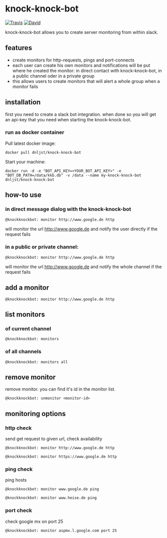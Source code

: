 # knock-knock-bot

[![Travis](https://img.shields.io/travis/dnl-jst/knock-knock-bot.svg)](https://travis-ci.org/dnl-jst/knock-knock-bot) [![David](https://img.shields.io/david/dnl-jst/knock-knock-bot.svg)](https://david-dm.org/dnl-jst/knock-knock-bot)

knock-knock-bot allows you to create server monitoring from within slack.

## features

- create monitors for http-requests, pings and port-connects
- each user can create his own monitors and notifications will be put where he created the monitor: in direct contact with knock-knock-bot, in a public channel oder in a private group
- this allows users to create monitors that will alert a whole group when a monitor fails

## installation

first you need to create a slack bot integration. when done so you will get an api-key that you need when starting the knock-knock-bot.

### run as docker container

Pull latest docker image:

    docker pull dnljst/knock-knock-bot

Start your machine:

    docker run -d -e "BOT_API_KEY=<YOUR_BOT_API_KEY>" -e "BOT_DB_PATH=/data/kkb.db" -v /data --name my-knock-knock-bot dnljst/knock-knock-bot

## how-to use

### in direct message dialog with the knock-knock-bot

	@knockknockbot: monitor http://www.google.de http

will monitor the url http://www.google.de and notify the user directly if the request fails

### in a public or private channel:

	@knockknockbot: monitor http://www.google.de http

will monitor the url http://www.google.de and notify the whole channel if the request fails

## add a monitor

	@knockknockbot: monitor http://www.google.de http

## list monitors

### of current channel

	@knockknockbot: monitors

### of all channels

	@knockknockbot: monitors all

## remove monitor

remove monitor. you can find it's id in the monitor list.

	@knockknockbot: unmonitor <monitor-id>

## monitoring options

### http check

send get request to given url, check availability

	@knockknockbot: monitor http://www.google.de http

	@knockknockbot: monitor https://www.google.de http

### ping check

ping hosts

	@knockknockbot: monitor www.google.de ping

	@knockknockbot: monitor www.heise.de ping

### port check

check google mx on port 25

	@knockknockbot: monitor aspmx.l.google.com port 25
